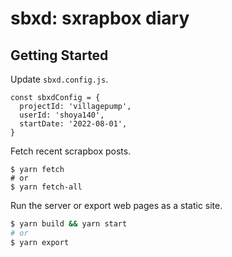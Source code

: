 # sbxd: sxrapbox diary

## Getting Started

Update `sbxd.config.js`.

```
const sbxdConfig = {
  projectId: 'villagepump',
  userId: 'shoya140',
  startDate: '2022-08-01',
}
```

Fetch recent scrapbox posts.

```
$ yarn fetch
# or
$ yarn fetch-all
```

Run the server or export web pages as a static site.

```bash
$ yarn build && yarn start
# or
$ yarn export
```
